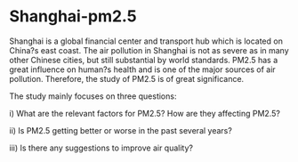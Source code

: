 # Shanghai-pm2.5

Shanghai is a global financial center and transport hub which is located on China?s east coast. The air pollution in Shanghai is not as severe as in many other Chinese cities, but still substantial by world standards. PM2.5 has a great influence on human?s health and is one of the major sources of air pollution. Therefore, the study of PM2.5 is of great significance. 

The study mainly focuses on three questions: 

i) What are the relevant factors for PM2.5? How are they affecting PM2.5? 

ii) Is PM2.5 getting better or worse in the past several years? 

iii) Is there any suggestions to improve air quality? 
